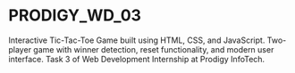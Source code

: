 # PRODIGY_WD_03
Interactive Tic-Tac-Toe Game built using HTML, CSS, and JavaScript. Two-player game with winner detection, reset functionality, and modern user interface. Task 3 of Web Development Internship at Prodigy InfoTech.
